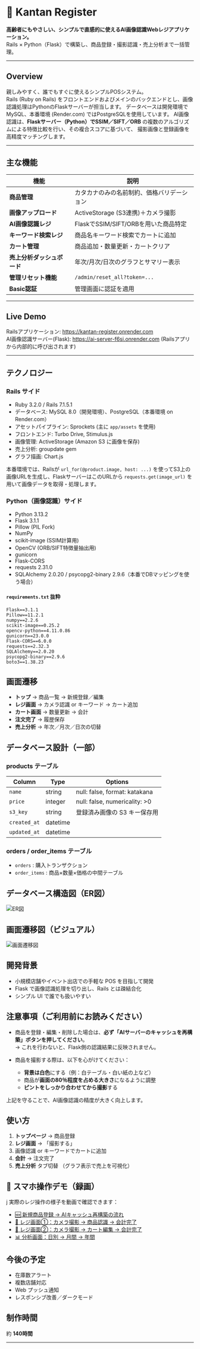 # 🧾 Kantan Register

**高齢者にもやさしい、シンプルで直感的に使えるAI画像認識Webレジアプリケーション。**  
Rails × Python（Flask）で構築し、商品登録・撮影認識・売上分析まで一括管理。

---

## Overview

親しみやすく、誰でもすぐに使えるシンプルPOSシステム。  
Rails (Ruby on Rails) をフロントエンドおよびメインのバックエンドとし、画像認識処理はPythonのFlaskサーバーが担当します。
データベースは開発環境でMySQL、本番環境 (Render.com) ではPostgreSQLを使用しています。
AI画像認識は、**Flaskサーバー（Python）でSSIM／SIFT／ORB** の複数のアルゴリズムによる特徴比較を行い、その複合スコアに基づいて、
撮影画像と登録画像を高精度マッチングします。

---


## 主な機能


| 機能 | 説明 |
|------|------|
| **商品管理** | カタカナのみの名前制約、価格バリデーション |
| **画像アップロード** | ActiveStorage (S3連携)＋カメラ撮影 |
| **AI画像認識レジ** | FlaskでSSIM/SIFT/ORBを用いた商品特定 |
| **キーワード検索レジ** | 商品名キーワード検索でカートに追加 |
| **カート管理** | 商品追加・数量更新・カートクリア |
| **売上分析ダッシュボード** | 年次/月次/日次のグラフとサマリー表示 |
| **管理リセット機能** | `/admin/reset_all?token=...` |
| **Basic認証** | 管理画面に認証を適用 |


---

## Live Demo
Railsアプリケーション: https://kantan-register.onrender.com  
AI画像認識サーバー(Flask): https://ai-server-f6si.onrender.com (Railsアプリから内部的に呼び出されます)

<!-- _Basic 認証_   -->
<!-- - ユーザー名：`admin`   -->
<!-- - パスワード：`2222`   -->

---


## テクノロジー

### Rails サイド

- Ruby 3.2.0 / Rails 7.1.5.1 
- データベース: MySQL 8.0（開発環境）、PostgreSQL（本番環境 on Render.com）
- アセットパイプライン: Sprockets (主に `app/assets` を使用)
- フロントエンド: Turbo Drive, Stimulus.js
- 画像管理: ActiveStorage (Amazon S3 に画像を保存)
- 売上分析: groupdate gem
- グラフ描画: Chart.js

本番環境では、Railsが `url_for(@product.image, host: ...)` を使ってS3上の画像URLを生成し、FlaskサーバーはこのURLから `requests.get(image_url)` を用いて画像データを取得・処理します。

### Python（画像認識）サイド

- Python 3.13.2  
- Flask 3.1.1
- Pillow (PIL Fork)
- NumPy
- scikit-image (SSIM計算用)
- OpenCV (ORB/SIFT特徴量抽出用)
- gunicorn  
- Flask-CORS  
- requests 2.31.0
- SQLAlchemy 2.0.20 / psycopg2-binary 2.9.6（本番でDBマッピングを使う場合）


#### `requirements.txt` 抜粋
<!-- このセクションは、主要なライブラリとそのバージョンを記載するのに役立ちます -->
```text
Flask==3.1.1
Pillow==11.2.1
numpy==2.2.6
scikit-image==0.25.2
opencv-python==4.11.0.86
gunicorn==23.0.0
Flask-CORS==6.0.0
requests==2.32.3
SQLAlchemy==2.0.20
psycopg2-binary==2.9.6
boto3==1.38.23

```


## 画面遷移
- **トップ** → 商品一覧 → 新規登録／編集
- **レジ画面** → カメラ認識 or キーワード → カート追加
- **カート画面** → 数量更新 → 会計
- **注文完了** → 履歴保存
- **売上分析** → 年次／月次／日次の切替

## データベース設計（一部）

### products テーブル
| Column      | Type     | Options                         |
|-------------|----------|---------------------------------|
| `name`      | string   | null: false, format: katakana   |
| `price`     | integer  | null: false, numericality: >0   |
| `s3_key`    | string   | 登録済み画像の S3 キー保存用        |
| `created_at`| datetime |                                 |
| `updated_at`| datetime |                                 |



### orders / order_items テーブル
- `orders`      : 購入トランザクション  
- `order_items` : 商品×数量×価格の中間テーブル  


## データベース構造図（ER図）

![ER図](kantan-register-er-diagram.png)

## 画面遷移図（ビジュアル）

![画面遷移図](kantan-register-flow.png)


## 開発背景
- 小規模店舗やイベント出店での手軽な POS を目指して開発 
- Flask で画像認識処理を切り出し、Rails とは疎結合化
- シンプル UI で誰でも扱いやすい

## 注意事項（ご利用前にお読みください）

- 商品を登録・編集・削除した場合は、**必ず「AIサーバーのキャッシュを再構築」ボタンを押してください**。  
  → これを行わないと、Flask側の認識結果に反映されません。

- 商品を撮影する際は、以下を心がけてください：  
  - **背景は白色**にする（例：白テーブル・白い紙の上など）  
  - 商品が**画面の80％程度を占める大きさ**になるように調整  
  - **ピントをしっかり合わせてから撮影**する  

上記を守ることで、AI画像認識の精度が大きく向上します。


## 使い方
1. **トップページ** → 商品登録  
2. **レジ画面** → 「撮影する」
3. 画像認識 or キーワードでカートに追加  
4. **会計** → 注文完了  
5. **売上分析** タブ切替 （グラフ表示で売上を可視化） 



## 📱 スマホ操作デモ（録画）
j
実際のレジ操作の様子を動画で確認できます：

- [🆕 新規商品登録 → AIキャッシュ再構築の流れ](https://i.gyazo.com/31e1a58c9cbf006d1d09f5e50cfe6e32.gif)
- [📸 レジ画面①：カメラ撮影 → 商品認識 → 会計完了](https://i.gyazo.com/0faad65d0ece249a0482196c472e7b0a.gif)
- [🛒 レジ画面②：カメラ撮影 → カート編集 → 会計完了](https://i.gyazo.com/78706e029cdd0edc752c25403b908f11.gif)
- [📊 分析画面：日別 → 月間 → 年間](https://i.gyazo.com/47951c9c86bac043f663c11b9346a0dc.gif)



## 今後の予定
- 在庫数アラート  
- 複数店舗対応  
- Web プッシュ通知
- レスポンシブ改善／ダークモード  

## 制作時間
約 **140時間**

---